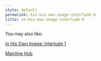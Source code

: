 ```yaml
---
style: default
permalink: Xin-his-own-image-interlude-6
title: in-his-own-image-interlude-6
---
```

You may also like:

[In His Own Image: Interlude 1](http://scp-wiki.net/in-his-own-image-interlude-1)

[Mainline Hub](http://scp-wiki.net/mainline-hub)

